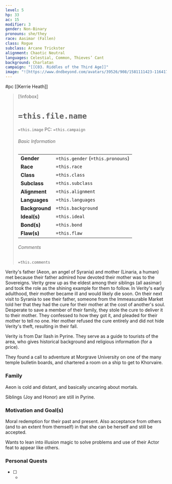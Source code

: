```yaml
---
level: 5
hp: 33
ac: 15
modifier: 3
gender: Non-Binary
pronouns: she/they
race: Aasimar (Fallen)
class: Rogue
subclass: Arcane Trickster
alignment: Chaotic Neutral
languages: Celestial, Common, Thieves’ Cant
background: Charlatan
campaign: "[[C03. Riddles of the Third Age]]"
image: "![https://www.dndbeyond.com/avatars/39526/908/1581111423-116417392.jpeg|250](https://www.dndbeyond.com/avatars/39526/908/1581111423-116417392.jpeg)"
---
```

 #pc [[Kerrie Heath]]

> [!infobox]
> # `=this.file.name`
> `=this.image`
> PC: `=this.campaign`
> ###### Basic Information
> |  |  |
> | ---- | ---- |
> | **Gender** | `=this.gender` (`=this.pronouns`) |
> | **Race** | `=this.race` |
> | **Class** | `=this.class` |
> | **Subclass** | `=this.subclass` |
> | **Alignment** | `=this.alignment` |
> | **Languages** | `=this.languages` |
> | **Background** | `=this.background` |
> | **Ideal(s)** | `=this.ideal` |
> | **Bond(s)** | `=this.bond` |
> | **Flaw(s)** | `=this.flaw` |
> ###### Comments
> `=this.comments`

Verity's father (Aeon, an angel of Syrania) and mother (Linaria, a human) met because their father admired how devoted their mother was to the Sovereigns. Verity grew up as the eldest among their siblings (all aasimar) and took the role as the shining example for them to follow. In Verity's early adulthood, their mother became ill and would likely die soon. On their next visit to Syrania to see their father, someone from the Immeasurable Market told her that they had the cure for their mother at the cost of another's soul. Desperate to save a member of their family, they stole the cure to deliver it to their mother. They confessed to how they got it, and pleaded for their mother to tell no one. Her mother refused the cure entirely and did not hide Verity's theft, resulting in their fall.

Verity is from Dar Ilash in Pyrine. They serve as a guide to tourists of the area, who gives historical background and religious information (for a price).

They found a call to adventure at Morgrave University on one of the many temple bulletin boards, and chartered a room on a ship to get to Khorvaire.

### Family

Aeon is cold and distant, and basically uncaring about mortals.

Siblings (Joy and Honor) are still in Pyrine.

### Motivation and Goal(s)

Moral redemption for their past and present. Also acceptance from others (and to an extent from themself) in that she can be herself and still be accepted.

Wants to lean into illusion magic to solve problems and use of their Actor feat to appear like others.

### Personal Quests

 - [ ]  -

